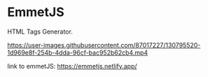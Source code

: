 # EmmetJS
HTML Tags Generator.


https://user-images.githubusercontent.com/87017227/130795520-1d969e8f-254b-4dda-96cf-bac952b62cb4.mp4

link to emmetJS: https://emmetjs.netlify.app/
